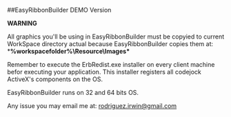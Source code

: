
##EasyRibbonBuilder DEMO Version

**WARNING**

All graphics you'll be using in EasyRibbonBuilder must be copyied to current WorkSpace directory actual because EasyRibbonBuilder copies them at: ***%workspacefolder%\Resource\Images\***

Remember to execute the ErbRedist.exe installer on every client machine befor executing your application. This installer registers all codejock ActiveX's components on the OS.

EasyRibbonBuilder runs on 32 and 64 bits OS.

Any issue you may email me at: rodriguez.irwin@gmail.com
